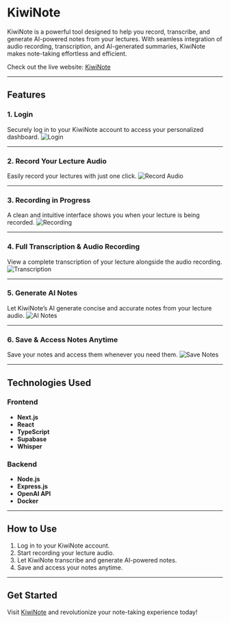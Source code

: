 # KiwiNote

KiwiNote is a powerful tool designed to help you record, transcribe, and generate AI-powered notes from your lectures. With seamless integration of audio recording, transcription, and AI-generated summaries, KiwiNote makes note-taking effortless and efficient.

Check out the live website: [KiwiNote](https://ethanda1.github.io/KiwiNote/)

---

## Features

### 1. **Login**
   Securely log in to your KiwiNote account to access your personalized dashboard.
   ![Login](https://github.com/user-attachments/assets/45c5c236-0120-487a-b72d-31f8bd6671c1)

---

### 2. **Record Your Lecture Audio**
   Easily record your lectures with just one click.
   ![Record Audio](https://github.com/user-attachments/assets/3fbabf76-b33e-4f0f-a0ce-835f55eece62)

---

### 3. **Recording in Progress**
   A clean and intuitive interface shows you when your lecture is being recorded.
   ![Recording](https://github.com/user-attachments/assets/f1e9d0ae-01e3-4f06-a06f-f63fa08a59ef)

---

### 4. **Full Transcription & Audio Recording**
   View a complete transcription of your lecture alongside the audio recording.
   ![Transcription](https://github.com/user-attachments/assets/cf3bd7e2-8065-4f82-8f06-0bc6cae72a19)

---

### 5. **Generate AI Notes**
   Let KiwiNote’s AI generate concise and accurate notes from your lecture audio.
   ![AI Notes](https://github.com/user-attachments/assets/c44e57fa-ebc2-4530-9f4d-5ca4fee069a9)

---

### 6. **Save & Access Notes Anytime**
   Save your notes and access them whenever you need them.
   ![Save Notes](https://github.com/user-attachments/assets/67daaa8a-9d6f-4478-81de-acba072f40fd)

---

## Technologies Used

### Frontend
- **Next.js**
- **React**
- **TypeScript**
- **Supabase**
- **Whisper**

### Backend
- **Node.js**
- **Express.js**
- **OpenAI API**
- **Docker**

---

## How to Use

1. Log in to your KiwiNote account.
2. Start recording your lecture audio.
3. Let KiwiNote transcribe and generate AI-powered notes.
4. Save and access your notes anytime.

---

## Get Started

Visit [KiwiNote](https://ethanda1.github.io/KiwiNote/) and revolutionize your note-taking experience today!
